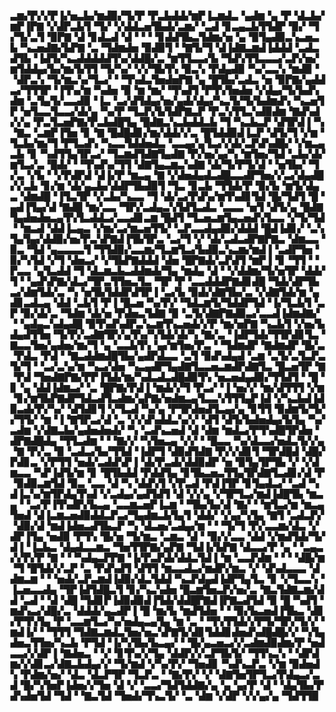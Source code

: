 ▃▆▞▛▞▞▛▐▞▅▃▙▞▆▟▉▞▜▞▛▝▛▃▙▟▟▞▆▛▐▃▆▟▃▝▄▟▆▝▄▝▛▝▟▃▙▞▆▛▐▛▇▝▞▟▛▃▙▜▝▜▞▝▞▟▟▃▅▜▙▟▞▃▆▞▝▃▟▝▊▃▄▃▙▜▜▟▛▝▉▞▝▜▞▜▞▃▜▝▉▛▇▝▟▝▊▟▃▟▝▟▝▝▝▝▊▟▟▜▙▃▜▟▆▞▅▝▄▝▉▜▄▟▉▃▚▃▅▃▙▝▚▃▅▟▇▞▙▛▇▝▃▝▜▟▆▟▅▝▉▟▉▜▝▝▇▜▞▜▝▟▐▟▇▃▆▟▐▟▟▟▝▃▟▃▟▜▙▝▐▟▜▞▚▃▟▟▟▟▟▜▚▞▟▟█▞▃▝▆▜▜▃▃▞▙▝▜▟▚▜▜▃▃▃▞▃▛▞▅▞▆▜▟▟▄▞▙▞▆▞▙▜▜▝▜▞▚▞▝▞▞▜▙▜▚▝▉▃▚▝▛▟▄▟▉▝▚▞▃▃▚▝▆▟▉▝▝▟▛▃▚▝▜▞▆▃▚▞▜▃▞▝▝▜▚▟▃▜▅▟▅▛▇▝▄▝█▜▙▞▃▟▃▝▅▝▉▛▇▞▄▟▟▃▞▜▜▜▛▝▐▜▚▞▆▝▚▟▅▝▉▝▆▝▆▞▝▜▚▟▜▝▛▜▚▜▅▟▅▝▞▟▄▞▜▞▙▟▚▟▆▝▃▜▄▜▞▃▃▟▉▝▐▃▝▃▞▟▜▟▄▞▅▞▄▟▞▟▄▞▚▃▜▞▜▞▙▟▆▟▚▝▚▃▅▜▛▝▅▜▃▃▜▃▃▞▟▞▄▝▚▞▛▝▜▃▛▞▙▜▟▛▇▃▛▝▛▃▚▜▜▃▚▟▉▟▆▝▇▟▚▟▞▞▄▝▛▃▜▃▅▛▇▞▛▃▙▟█▜▄▝█▟▇▃▚▃▙▟▟▃▙▝▜▝▚▃▙▃▛▝▟▜▛▟▐▝▚▝▇▃▝▃▆▛▐▜▅▝▊▝▇▝█▟█▟▊▞▆▞▟▟▞▞▃▝█▜▟▟▉▟▐▃▛▝▟▜▞▜▝▞▆▝▜▃▙▞▆▞▜▝▛▜▃▟▚▝▚▃▃▜▟▟▅▟▃▝▃▃▄▞▄▜▃▞▞▟▞▃▛▟▚▟█▞▝▞▆▃▄▃▙▝▊▝▚▟▜▜▄▜▛▃▞▝▜▃▆▟▜▟▇▜▄▟▇▝▛▞▅▞▄▞▚▝▆▜▅▞▜▟▝▃▙▞▟▞▆▜▃▞▃▝█▟▞▝▝▜▚▟▚▞▜▜▝▟▇▜▄▃▆▃▚▟▇▝▟▞▜▞▛▜▞▟▝▝▅▜▙▞▝▜▞▃▝▞▙▝▝▞▛▟▛▟▝▟▐▞▛▝▆▃▄▝▇▝▞▟▅▟▄▟▃▟█▃▃▟▛▜▅▞▞▃▞▟▄▟█▞▞▃▙▝▊▞▆▝▟▞▄▃▙▞▟▟▛▜▙▟▉▜▝▜▃▝▊▃▙▝▜▜▟▞▛▝▉▞▙▝▆▜▞▟▄▃▝▟▆▟█▝▐▜▃▜▛▝▞▃▙▞▚▃▃▝▜▝▟▞▃▞▛▟▚▞▆▜▚▟▊▜▟▝█▞▜▟▜▝█▝▄▟▐▜▄▞▟▝▇▟█▝▆▞▃▃▝▜▛▞▃▟▄▃▚▜▟▜▃▟▃▝▃▃▃▝▅▜▝▟▜▞▄▝█▟▇▜▄▟▅▟▅▃▄▜▚▜▃▟▟▃▞▃▃▟▊▃▆▝█▟▜▝▜▃▅▃▆▜▄▃▅▟▚▜▃▃▝▞▜▞▜▟▝▝▆▃▟▝▟▟▐▃▄▃▝▞▆▞▃▞▆▃▅▜▜▞▝▃▛▃▃▟▄▟▉▞▟▟▟▝█▟▐▟▊▞▝▃▚▜▄▜▄▞▟▟▉▞▅▞▛▃▚▛▇▟▐▜▙▜▛▃▝▃▞▜▝▞▝▟▞▃▟▃▟▛▇▛▇▃▝▟▆▃▃▝▉▃▝▜▟▝▄▃▃▃▃▜▝▜▜▟▉▞▃▃▆▞▜▃▆▜▃▞▙▟▉▃▚▃▆▞▆▟▐▝▃▟▛▜▅▝▉▞▚▜▟▝▞▜▝▟▅▃▞▝▞▜▙▛▇▟▟▟▝▟▅▝█▛▇▟▞▃▛▟▜▝▆▛▐▝▊▝▜▜▝▝▛▃▃▝▄▜▃▟▟▝▜▝▟▃▆▃▙▃▟▟▆▟▞▜▄▝▆▟▄▝▟▝▝▞▟▟▆▞▜▞▅▜▛▝▟▟▞▜▝▝▄▟▚▛▇▞▟▃▞▜▛▃▜▜▅▃▜▃▝▜▛▝▛▝▃▃▟▟▟▛▇▟▊▟█▝▜▟▞▟▛▜▙▃▞▟▆▜▟▞▃▝▚▝▅▜▙▜▟▟▛▟▜▛▐▝▃▞▙▝▉▟▞▟▇▜▙▞▃▝▞▟▇▜▟▞▆▝▄▟▊▃▟▃▄▝▟▟▝▃▙▜▝▛▐▝█▃▅▝▚▞▛▞▝▜▟▃▆▜▞▜▟▟▛▜▟▝▐▞▜▃▙▜▝▃▛▝▉▞▟▞▃▝▜▟▆▝▟▞▅▝▛▟▅▃▜▟▇▝▉▝▃▜▞▟▇▛▇▟▉▃▞▃▃▟▐▟▆▟▇▞▝▝▄▟▄▃▚▟▄▟█▝▉▜▚▟▚▟▛▃▚▃▆▜▚▃▅▟▞▞▛▝▆▞▅▛▇▝▚▃▙▜▝▞▅▞▙▟▄▟▜▜▅▝▜▞▛▞▃▟▇▜▛▞▄▜▚▞▚▜▟▞▟▞▚▝▇▞▃▝▐▟▛▜▟▞▜▜▛▟▊▜▃▝▇▃▃▜▅▞▄▟▅▞▆▞▜▝▄▝▃▃▙▜▚▝▄▞▆▜▅▞▛▃▝▝▜▟▆▟▛▝▇▟▆▟▛▝█▞▃▝▛▟▃▝▛▟▝▝▇▃▟▟▆▟█▜▙▞▄▟▛▟▃▃▝▃▜▝▉▟▚▟▄▟▝▃▆▝▃▜▞▃▜▃▛▃▜▞▜▝▝▃▞▃▚▞▆▝▚▃▞▟▅▝▚▃▄▟▛▜▄▟▇▜▃▃▅▃▆▟▛▟▇▜▃▝█▃▅▜▛▝▇▝▛▟▝▜▅▟▇▛▇▞▛▛▐▜▟▞▆▞▚▟▃▟▃▟█▟▉▜▚▝▅▃▅▟▄▟▉▞▜▜▟▜▝▝█▝▊▝▄▝▟▟▐▟▆▃▞▝▃▝█▛▇▞▛▟▐▝▆▟▞▞▜▝▛▃▞▝▐▝▅▞▞▝▆▞▟▜▜▜▝▞▆▝▊▞▆▜▙▛▇▟▛▜▟▃▟▜▃▟▆▞▄▛▇▞▅▟▆▃▄▜▃▃▚▜▜▜▄▛▐▟▝▞▚▃▙▟▐▟▉▃▟▞▛▞▚▞▝▟▜▟▊▜▝▞▜▃▟▝▚▞▄▝▛▜▛▟▅▟▜▃▄▞▄▝▊▜▜▝▉▟▆▜▞▜▞▞▜▜▞▝▆▝▐▝▇▜▛▃▞▟▝▃▝▞▞▟▚▟▟▃▚▞▞▝▟▜▝▟▜▞▙▟▅▟▄▞▙▜▄▝▚▞▃▟▆▝▞▟▇▃▙▞▄▟▅▟▅▟▞▝▚▝▃▟▚▃▅▟▝▟▝▟▆▝▆▟▃▞▛▜▚▟█▜▛▟▅▝▟▛▇▟█▟▄▝▜▜▃▟▆▝▝▝▇▞▞▝▚▜▅▃▄▝▞▞▝▝█▃▃▝▚▞▟▃▃▞▅▟▃▜▞▞▄▝▇▝▛▞▃▝▉▝▃▟▃▞▙▞▜▜▟▝▐▟▛▜▝▟▉▟▜▟▇▝▛▞▞▟▊▜▝▜▛▟█▟▝▟█▞▛▟▊▃▝▞▛▜▜▝▅▟▞▃▟▟▚▛▐▝▟▞▛▃▟▞▟▟▉▟▛▝▅▝▉▜▄▜▛▜▙▝▞▝▞▟▆▃▃▝▚▛▐▟▜▞▆▝▊▝█▜▙▟▟▝▛▟▟▜▄▝▊▜▙▃▅▃▜▜▄▜▛▟▇▜▃▟▊▞▟▝▛▝▉▟▉▃▆▜▟▝▉▃▝▃▃▝▟▝▚▝▟▟▚▜▝▞▛▃▟▝▛▟▐▜▛▝▊▜▄▟▃▞▝▃▟▝▚▟▐▃▚▞▆▜▛▟▄▜▚▟▝▞▃▟▄▞▄▟▜▟▜▝▟▝▞▞▄▝▞▜▛▜▃▞▆▟▐▟█▜▙▝▆▃▄▝▝▃▞▛▐▜▚▟▛▞▙▃▄▝▃▃▆▃▅▛▐▃▆▝▝▜▙▞▙▞▟▝▇▞▝▝▆▜▃▞▆▝▆▃▄▜▅▟▝▟▐▃▆▃▅▟▉▟▟▃▛▃▞▜▄▟▆▃▙▜▄▜▝▟▟▞▝▞▄▞▚▜▄▝▇▜▝▃▟▃▛▞▝▟▉▞▟▝▆▟▐▟▅▃▟▜▙▃▛▝▚▝▟▃▅▞▃▟▄▞▆▝▝▝▜▞▜▝▛▞▃▃▆▞▟▃▝▞▟▛▐▜▄▝▅▟▉▝▛▜▚▝█▞▅▝▜▞▆▃▝▃▆▃▝▟▝▝▉▞▞▃▃▝▟▟▝▞▆▟▜▟▞▜▞▟▐▝▐▃▙▃▝▟▄▟▃▃▆▃▝▜▅▜▜▛▇▞▄▛▇▝▜▟▐▞▙▛▇▝▟▃▃▞▛▝▄▝▝▃▄▃▞▞▛▞▛▝▇▝▝▝▚▟▄▃▛▛▇▝▐▞▛▃▛▟▞▟▟▃▜▟▐▝▆▝▃▃▛▟▆▝▝▝▝▟█▞▆▝▜▝█▜▟▞▞▃▛▝▃▝▛▟▚▟▜▝▟▜▜▝▆▃▃▟▃▞▆▟▛▞▆▃▝▞▝▟▚▟▃▃▃▝▟▟▆▃▆▝▝▝▅▟▞▃▛▃▆▟▐▟▉▞▟▃▜▟▟▝▚▃▛▟▄▟▐▟▛▜▄▜▃▝▊▝▞▜▃▃▚▝▐▃▅▃▃▟▄▝▜▛▐▟▜▟█▃▜▝▊▞▚▃▚▟▅▝█▃▆▜▅▃▛▞▅▞▃▝▇▃▜▟▇▃▆▞▟▟▝▃▟▝▝▟▝▟█▝▜▟▊▛▐▟▉▟▉▟▐▜▟▞▟▟█▛▇▟▐▛▇▃▟▜▟▝▉▝█▝▚▟▜▝▆▟▚▃▞▟█▞▃▝▟▟▟▞▄▃▟▛▐▝█▝▆▞▙▝▆▟▜▟▅▝▝▝▉▞▙▃▅▟▐▜▙▃▝▟▊▞▛▜▚▜▄▝▛▝▃▃▆▜▃▞▚▞▅▟▄▃▄▜▄▝▆▝▃▝▝▜▚▜▜▟▞▞▛▜▞▜▛▞▜▞▞▝▆▟▐▞▝▝▜▜▜▝▜▟▇▃▆▟▃▜▅▞▅▃▚▛▇▜▞▟▊▜▟▟▊▟▅▟▚▟█▟█▞▞▝▚▜▄▟▅▃▜▜▅▞▚▃▙▝▛▜▟▝▐▞▚▜▙▞▙▃▄▞▝▝█▞▄▃▅▃▞▞▃▟▆▟▉▟▆▞▛▝▅▟▃▃▞▞▟▛▐▝▇▟▅▃▝▝▞▝▊▜▚▞▞▜▄▝▟▟▛▞▞▃▛▜▙▜▞▝▜▜▚▃▚▝▝▟▛▟▆▞▞▟▊▃▞▟▇▃▙▟▄▞▞▝▜▞▆▟▝▞▚▞▛▞▝▜▅▟▊▝▚▟▚▃▛▃▝▞▆▝▉▟▅▟▚▝▛▟▆▞▅▞▝▟▃▝▟▃▛▜▛▝▜▃▛▃▝▝▇▞▛▞▝▞▝▟▇▜▅▜▛▜▃▞▛▟▄▃▞▃▟▝█▞▚▜▅▛▐▟▅▞▞▜▅▝▟▝▞▝▃▃▞▜▟▜▟▟▇▞▄▝▄▝▄▞▛▝▟▝▝▟▄▜▙▞▛▟▚▟▅▜▟▝▜▟▝▝▇▃▜▟▝▜▅▟▞▜▚▃▜▞▝▃▝▟▆▝▞▟▛▝▞▞▄▞▄▝▜▟▜▜▉
